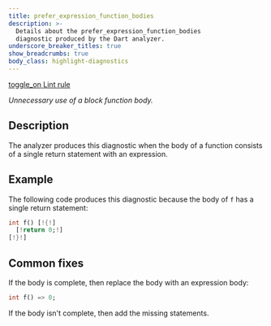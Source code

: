 ```yaml
---
title: prefer_expression_function_bodies
description: >-
  Details about the prefer_expression_function_bodies
  diagnostic produced by the Dart analyzer.
underscore_breaker_titles: true
show_breadcrumbs: true
body_class: highlight-diagnostics
---
```


<div class="tags">
  <a class="tag-label"
      href="/tools/linter-rules/prefer_expression_function_bodies"
      title="Learn about the lint rule that enables this diagnostic."
      aria-label="Learn about the lint rule that enables this diagnostic."
      target="_blank">
    <span class="material-symbols" aria-hidden="true">toggle_on</span>
    <span>Lint rule</span>
  </a>
</div>

_Unnecessary use of a block function body._

## Description

The analyzer produces this diagnostic when the body of a function consists
of a single return statement with an expression.

## Example

The following code produces this diagnostic because the body of `f` has a
single return statement:

```dart
int f() [!{!]
  [!return 0;!]
[!}!]
```

## Common fixes

If the body is complete, then replace the body with an expression body:

```dart
int f() => 0;
```

If the body isn't complete, then add the missing statements.
